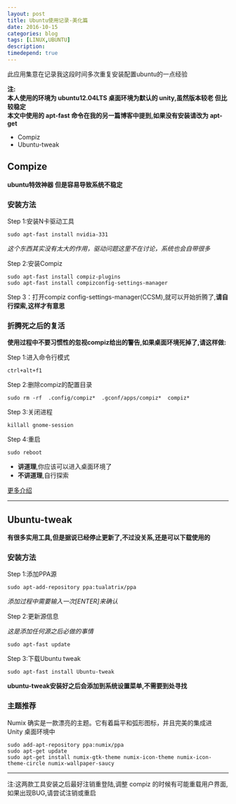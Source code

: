 ```yaml
---
layout: post
title: Ubuntu使用记录-美化篇
date: 2016-10-15
categories: blog
tags: [LINUX,UBUNTU]
description: 
timedepend: true
---
```


此应用集意在记录我这段时间多次重复安装配置ubuntu的一点经验  

**注:**  
**本人使用的环境为 ubuntu12.04LTS 桌面环境为默认的 unity,虽然版本较老 但比较稳定**  
**本文中使用的 apt-fast 命令在我的另一篇博客中提到,如果没有安装请改为 apt-get**  

- Compiz  
- Ubuntu-tweak   

## Compize

**ubuntu特效神器 但是容易导致系统不稳定**  

### 安装方法

Step 1:安装N卡驱动工具  

	sudo apt-fast install nvidia-331  

*这个东西其实没有太大的作用，驱动问题这里不在讨论，系统也会自带很多*  

Step 2:安装Compiz  

	sudo apt-fast install compiz-plugins  
	sudo apt-fast install compizconfig-settings-manager  

Step 3：打开compiz config-settings-manager(CCSM),就可以开始折腾了,**请自行探索,这样才有意思**  

### 折腾死之后的复活

**使用过程中不要习惯性的忽视compiz给出的警告,如果桌面环境死掉了,请这样做:**  

Step 1:进入命令行模式  

	ctrl+alt+f1  

Step 2:删除compiz的配置目录  

	sudo rm -rf  .config/compiz*  .gconf/apps/compiz*  compiz*  

Step 3:关闭进程  

	killall gnome-session  

Step 4:重启  

	sudo reboot  

- **讲道理**,你应该可以进入桌面环境了  
- **不讲道理**,自行探索  

[更多介绍](http://www.cnblogs.com/csulennon/p/4452302.html)  

***

## Ubuntu-tweak

**有很多实用工具,但是据说已经停止更新了,不过没关系,还是可以下载使用的**  

### 安装方法

Step 1:添加PPA源  

	sudo apt-add-repository ppa:tualatrix/ppa  

*添加过程中需要输入一次[ENTER]来确认*  

Step 2:更新源信息  

*这是添加任何源之后必做的事情*  

	sudo apt-fast update  

Step 3:下载Ubuntu tweak	 

	sudo apt-fast install Ubuntu-tweak  

**ubuntu-tweak安装好之后会添加到系统设置菜单,不需要到处寻找**  

### 主题推荐

Numix 确实是一款漂亮的主题。它有着扁平和弧形图标，并且完美的集成进 Unity 桌面环境中  

    sudo add-apt-repository ppa:numix/ppa  
    sudo apt-get update  
    sudo apt-get install numix-gtk-theme numix-icon-theme numix-icon-theme-circle numix-wallpaper-saucy  

***

注:这两款工具安装之后最好注销重登陆,调整 compiz 的时候有可能重载用户界面,如果出现BUG,请尝试注销或重启  
